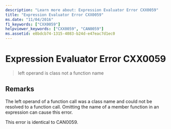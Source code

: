 ```yaml
---
description: "Learn more about: Expression Evaluator Error CXX0059"
title: "Expression Evaluator Error CXX0059"
ms.date: "11/04/2016"
f1_keywords: ["CXX0059"]
helpviewer_keywords: ["CXX0059", "CAN0059"]
ms.assetid: e8bdcb74-1315-4083-b24d-e47eac7d1ec0
---
```

# Expression Evaluator Error CXX0059

> left operand is class not a function name

## Remarks

The left operand of a function call was a class name and could not be resolved to a function call. Omitting the name of a member function in an expression can cause this error.

This error is identical to CAN0059.

